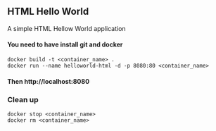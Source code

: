 
##   HTML Hello World      
A simple HTML Hellow World application

#### You need to have install git and docker 

	docker build -t <container_name> .
    docker run --name helloworld-html -d -p 8080:80 <container_name>

#### Then http://localhost:8080

### Clean up
	
	docker stop <container_name>
    docker rm <container_name>

	
